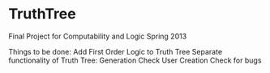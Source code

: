 TruthTree
=========

Final Project for Computability and Logic Spring 2013

Things to be done:
	Add First Order Logic to Truth Tree
	Separate functionality of Truth Tree:
		Generation
		Check
		User Creation
	Check for bugs